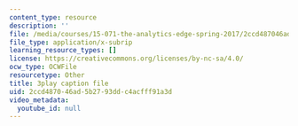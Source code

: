 ```yaml
---
content_type: resource
description: ''
file: /media/courses/15-071-the-analytics-edge-spring-2017/2ccd487046ad5b2793ddc4acfff91a3d_n80gFc12u60.vtt
file_type: application/x-subrip
learning_resource_types: []
license: https://creativecommons.org/licenses/by-nc-sa/4.0/
ocw_type: OCWFile
resourcetype: Other
title: 3play caption file
uid: 2ccd4870-46ad-5b27-93dd-c4acfff91a3d
video_metadata:
  youtube_id: null
---
```

